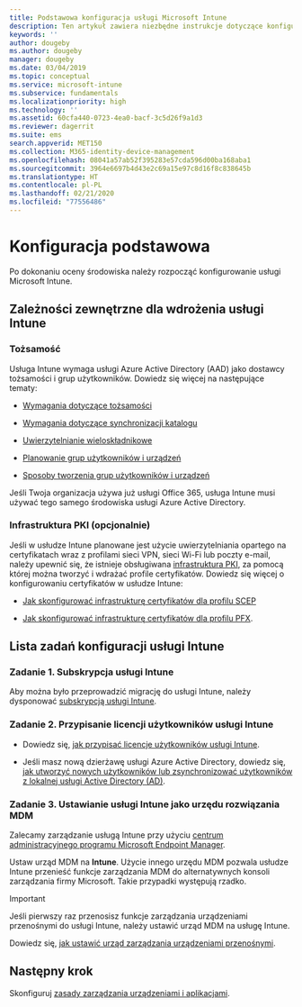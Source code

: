 ```yaml
---
title: Podstawowa konfiguracja usługi Microsoft Intune
description: Ten artykuł zawiera niezbędne instrukcje dotyczące konfigurowania usługi Microsoft Intune.
keywords: ''
author: dougeby
ms.author: dougeby
manager: dougeby
ms.date: 03/04/2019
ms.topic: conceptual
ms.service: microsoft-intune
ms.subservice: fundamentals
ms.localizationpriority: high
ms.technology: ''
ms.assetid: 60cfa440-0723-4ea0-bacf-3c5d26f9a1d3
ms.reviewer: dagerrit
ms.suite: ems
search.appverid: MET150
ms.collection: M365-identity-device-management
ms.openlocfilehash: 08041a57ab52f395283e57cda596d00ba168aba1
ms.sourcegitcommit: 3964e6697b4d43e2c69a15e97c8d16f8c838645b
ms.translationtype: HT
ms.contentlocale: pl-PL
ms.lasthandoff: 02/21/2020
ms.locfileid: "77556486"
---
```

# <a name="basic-setup"></a>Konfiguracja podstawowa

Po dokonaniu oceny środowiska należy rozpocząć konfigurowanie usługi Microsoft Intune.

## <a name="external-dependencies-for-an-intune-deployment"></a>Zależności zewnętrzne dla wdrożenia usługi Intune

### <a name="identity"></a>Tożsamość

Usługa Intune wymaga usługi Azure Active Directory (AAD) jako dostawcy tożsamości i grup użytkowników. Dowiedz się więcej na następujące tematy:

- [Wymagania dotyczące tożsamości](https://docs.microsoft.com/azure/active-directory/active-directory-hybrid-identity-design-considerations-overview#design-considerations-overview)

- [Wymagania dotyczące synchronizacji katalogu](https://docs.microsoft.com/azure/active-directory/active-directory-hybrid-identity-design-considerations-directory-sync-requirements)

- [Uwierzytelnianie wieloskładnikowe](https://docs.microsoft.com/azure/active-directory/authentication/concept-mfa-howitworks)

- [Planowanie grup użytkowników i urządzeń](users-add.md)

- [Sposoby tworzenia grup użytkowników i urządzeń](groups-get-started.md)

Jeśli Twoja organizacja używa już usługi Office 365, usługa Intune musi używać tego samego środowiska usługi Azure Active Directory.

### <a name="pki-optional"></a>Infrastruktura PKI (opcjonalnie)

Jeśli w usłudze Intune planowane jest użycie uwierzytelniania opartego na certyfikatach wraz z profilami sieci VPN, sieci Wi-Fi lub poczty e-mail, należy upewnić się, że istnieje obsługiwana [infrastruktura PKI](../protect/certificates-configure.md), za pomocą której można tworzyć i wdrażać profile certyfikatów. Dowiedz się więcej o konfigurowaniu certyfikatów w usłudze Intune:

- [Jak skonfigurować infrastrukturę certyfikatów dla profilu SCEP](/intune/certificates-scep-configure)

- [Jak skonfigurować infrastrukturę certyfikatów dla profilu PFX](/intune/certficates-pfx-configure).

## <a name="task-list-for-an-intune-setup"></a>Lista zadań konfiguracji usługi Intune

### <a name="task-1-intune-subscription"></a>Zadanie 1. Subskrypcja usługi Intune

Aby można było przeprowadzić migrację do usługi Intune, należy dysponować [subskrypcją usługi Intune](account-sign-up.md).

### <a name="task-2-assign-intune-user-licenses"></a>Zadanie 2. Przypisanie licencji użytkowników usługi Intune

- Dowiedz się, [jak przypisać licencje użytkowników usługi Intune](licenses-assign.md).

- Jeśli masz nową dzierżawę usługi Azure Active Directory, dowiedz się, [jak utworzyć nowych użytkowników lub zsynchronizować użytkowników z lokalnej usługi Active Directory (AD)](https://docs.microsoft.com/azure/active-directory/connect/active-directory-aadconnect).

### <a name="task-3-set-your-mdm-authority-to-intune"></a>Zadanie 3. Ustawianie usługi Intune jako urzędu rozwiązania MDM

Zalecamy zarządzanie usługą Intune przy użyciu [centrum administracyjnego programu Microsoft Endpoint Manager](https://go.microsoft.com/fwlink/?linkid=2109431).

Ustaw urząd MDM na **Intune**. Użycie innego urzędu MDM pozwala usłudze Intune przenieść funkcje zarządzania MDM do alternatywnych konsoli zarządzania firmy Microsoft. Takie przypadki występują rzadko.

> [!IMPORTANT]
> Jeśli pierwszy raz przenosisz funkcje zarządzania urządzeniami przenośnymi do usługi Intune, należy ustawić urząd MDM na usługę Intune.

Dowiedz się, [jak ustawić urząd zarządzania urządzeniami przenośnymi](mdm-authority-set.md).

## <a name="next-step"></a>Następny krok

Skonfiguruj [zasady zarządzania urządzeniami i aplikacjami](../migration-guide-configure-policies.md).
